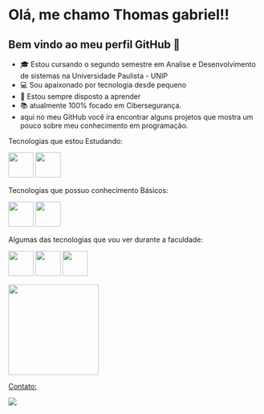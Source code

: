 # Olá, me chamo Thomas gabriel!! 
## Bem vindo ao meu perfil GitHub 👋

- 🎓 Estou cursando o segundo semestre em Analise e Desenvolvimento de sistemas na Universidade Paulista - UNIP
- 💻 Sou apaixonado por tecnologia desde pequeno 
- 🔎 Estou sempre disposto a aprender 
- 📚 atualmente 100% focado em Cibersegurança.
- aqui no meu GitHub você ira encontrar alguns projetos que mostra um pouco sobre meu conhecimento em programação.





Tecnologias que estou Estudando:


<img src="https://cdn.jsdelivr.net/gh/devicons/devicon/icons/python/python-original-wordmark.svg" width="50" heigth="50"/>  <img src="https://cdn.jsdelivr.net/gh/devicons/devicon/icons/mysql/mysql-original-wordmark.svg" width="50" heigth="50"/>
          
Tecnologias que possuo conhecimento Básicos:

<img src="https://cdn.jsdelivr.net/gh/devicons/devicon/icons/html5/html5-original.svg" width="50" heigth="50" /> <img src="https://cdn.jsdelivr.net/gh/devicons/devicon/icons/css3/css3-original.svg" width="50" heigth="50"/>

Algumas das tecnologias que vou ver durante a faculdade:

<img src="https://cdn.jsdelivr.net/gh/devicons/devicon/icons/csharp/csharp-original.svg" width="50" heigth="50" /> <img src="https://cdn.jsdelivr.net/gh/devicons/devicon/icons/javascript/javascript-original.svg" width="50" heigth="50" />  <img src="https://cdn.jsdelivr.net/gh/devicons/devicon/icons/java/java-original-wordmark.svg" width="50" heigth="50"/>
 
 
<div>
<a href="https://github.com/ThomasGSS">
<img height="180em" src="https://github-readme-stats.vercel.app/api/top-langs/?username=ThomasGSS&layout=compact&langs_count=7&theme=dracula"/>          
</div>   


Contato: 

<a href="https://www.linkedin.com/in/thomasgabriel2003/" target="_blank"><img src="https://img.shields.io/badge/-LinkedIn-%230077B5?style=for-the-badge&logo=linkedin&logoColor=white" target="_blank"></a>   

